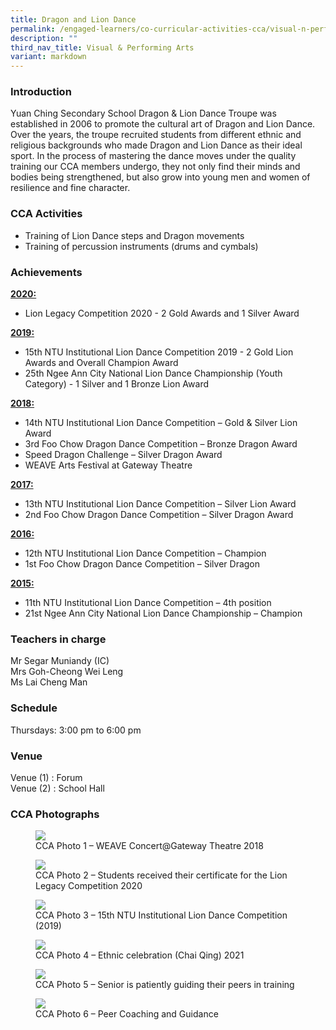 ```yaml
---
title: Dragon and Lion Dance
permalink: /engaged-learners/co-curricular-activities-cca/visual-n-performing-arts/dragon-and-lion-dance/
description: ""
third_nav_title: Visual & Performing Arts
variant: markdown
---
```

### Introduction

Yuan Ching Secondary School Dragon &amp; Lion Dance Troupe was established in 2006 to promote the cultural art of Dragon and Lion Dance. Over the years, the troupe recruited students from different ethnic and religious backgrounds who made Dragon and Lion Dance as their ideal sport. In the process of mastering the dance moves under the quality training our CCA members undergo, they not only find their minds and bodies being strengthened, but also grow into young men and women of resilience and fine character.

### CCA Activities

*   Training of Lion Dance steps and Dragon movements
*   Training of percussion instruments (drums and cymbals)

### Achievements

<u><strong> 2020: </strong></u>

* Lion Legacy Competition 2020 - 2 Gold Awards and 1 Silver Award


<u><strong> 2019: </strong></u>

*   15th NTU Institutional Lion Dance Competition 2019 - 2 Gold Lion Awards and Overall Champion Award
*   25th Ngee Ann City National Lion Dance Championship (Youth Category) - 1 Silver and 1 Bronze Lion Award  

<u><strong> 2018: </strong></u>

*   14th NTU Institutional Lion Dance Competition – Gold &amp; Silver Lion Award
*   3rd Foo Chow Dragon Dance Competition – Bronze Dragon Award
*   Speed Dragon Challenge – Silver Dragon Award
*   WEAVE Arts Festival at Gateway Theatre

<u><strong> 2017: </strong></u>

*   13th NTU Institutional Lion Dance Competition – Silver Lion Award
*   2nd Foo Chow Dragon Dance Competition – Silver Dragon Award

<u><strong> 2016: </strong></u>

*   12th NTU Institutional Lion Dance Competition – Champion
*   1st Foo Chow Dragon Dance Competition – Silver Dragon

<u><strong> 2015: </strong></u>

*   11th NTU Institutional Lion Dance Competition – 4th position
*   21st Ngee Ann City National Lion Dance Championship – Champion

### Teachers in charge

Mr Segar Muniandy (IC)<br>
Mrs Goh-Cheong Wei Leng<br>
Ms Lai Cheng Man

### Schedule

Thursdays: 3:00 pm to 6:00 pm

### Venue

Venue (1) : Forum <br>
Venue (2) : School Hall


### CCA Photographs

<figure>  
<img src="/images/Dragon%20and%20Lion%20Dance-1.jpg">  
<figcaption> CCA Photo 1 – WEAVE Concert@Gateway Theatre 2018 </figcaption>  
</figure>

<figure>  
<img src="/images/Dragon%20and%20Lion%20Dance-2.jpg">  
<figcaption> CCA Photo 2 – Students received their certificate for the Lion Legacy Competition 2020 </figcaption>  
</figure>

<figure>  
<img src="/images/Dragon%20and%20Lion%20Dance-3.jpg">  
<figcaption> CCA Photo 3 – 15th NTU Institutional Lion Dance Competition (2019)</figcaption>  
</figure>

<figure>  
<img src="/images/Dragon%20and%20Lion%20Dance-4.jpg">  
<figcaption> CCA Photo 4 – Ethnic celebration (Chai Qing) 2021 </figcaption>  
</figure>

<figure>  
<img src="/images/Dragon%20and%20Lion%20Dance-5.jpg">  
<figcaption> CCA Photo 5 – Senior is patiently guiding their peers in training </figcaption>  
</figure>

<figure>  
<img src="/images/Dragon%20and%20Lion%20Dance-6.jpg">  
<figcaption> CCA Photo 6 – Peer Coaching and Guidance </figcaption>  
</figure>